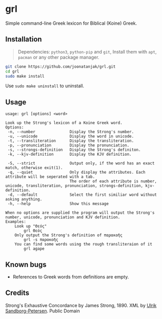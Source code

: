 # grl
Simple command-line Greek lexicon for Biblical (Koine) Greek.

## Installation
> Dependencies: `python3`, `python-pip` and `git`, Install them with `apt`, `pacman` or any other package manager.

```sh
git clone https://github.com/joonatanjak/grl.git
cd grl
sudo make install
```

Use `sudo make uninstall` to uninstall.
## Usage
```
usage: grl [options] <word>

Look up the Strong's lexicon of a Koine Greek word.
Options:
 -n, --number               Display the Strong's number.
 -u, --unicode              Display the word in unicode.
 -t, --transliteration      Display the transliteration.
 -p, --pronunciation        Display the pronunciation.
 -s, --strongs-definition   Display the Strong's definiton.
 -k, --kjv-definition       Display the KJV definition.

 -S, --strict               Output only, if the word has an exact match, otherwise exit(1).
 -q, --quiet                Only display the attributes. Each attribute will be seperated with a tab.
                            The order of each attribute is number, unicode, transliteration, pronunciation, strongs-definition, kjv-definition.
 -d, --default              Select the first similiar word without asking anything.
 -h, --help                 Show this message

When no options are supplied the program will output the Strong's number, unicode, pronunciation and KJV definition.
Examples:
    Look up "Θεός"
        grl Θεός
    Only output the Strong's definition of παρακοῆς
        grl -s παρακοῆς
    You can find some words using the rough transliteraion of it
        grl agape
```

## Known bugs
* References to Greek words from definitions are empty.

## Credits
Strong's Exhaustive Concordance by James Strong, 1890. XML by [Ulrik Sandborg-Petersen](http://ulrikp.org). Public Domain

